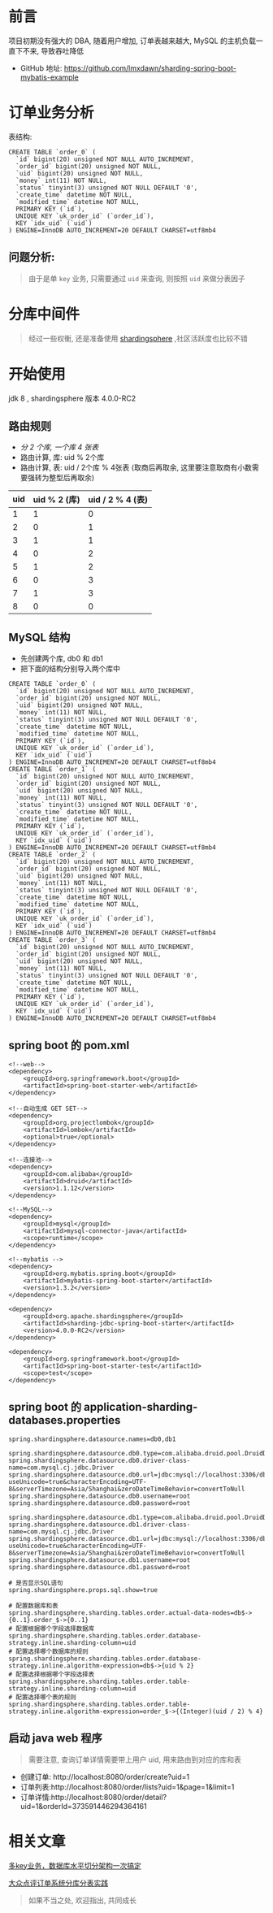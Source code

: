 # 前言

项目初期没有强大的 DBA, 随着用户增加, 订单表越来越大, MySQL 的主机负载一直下不来, 导致吞吐降低

- GitHub 地址: https://github.com/lmxdawn/sharding-spring-boot-mybatis-example

# 订单业务分析

表结构:
```
CREATE TABLE `order_0` (
  `id` bigint(20) unsigned NOT NULL AUTO_INCREMENT,
  `order_id` bigint(20) unsigned NOT NULL,
  `uid` bigint(20) unsigned NOT NULL,
  `money` int(11) NOT NULL,
  `status` tinyint(3) unsigned NOT NULL DEFAULT '0',
  `create_time` datetime NOT NULL,
  `modified_time` datetime NOT NULL,
  PRIMARY KEY (`id`),
  UNIQUE KEY `uk_order_id` (`order_id`),
  KEY `idx_uid` (`uid`)
) ENGINE=InnoDB AUTO_INCREMENT=20 DEFAULT CHARSET=utf8mb4
```
## 问题分析:
 > 由于是单 `key` 业务, 只需要通过 `uid` 来查询, 则按照 `uid` 来做分表因子

# 分库中间件

> 经过一些权衡, 还是准备使用 [shardingsphere](https://shardingsphere.apache.org/index_zh.html) ,社区活跃度也比较不错

# 开始使用
jdk 8 , shardingsphere 版本 4.0.0-RC2
## 路由规则
- *分 2 个库, 一个库 4 张表*
- 路由计算, 库: uid % 2个库
- 路由计算, 表: uid / 2个库 % 4张表 (取商后再取余, 这里要注意取商有小数需要强转为整型后再取余)

| uid | uid % 2 (库) | uid / 2 % 4 (表) |
|---|---|---|
| 1 | 1 | 0 |
| 2 | 0 | 1 |
| 3 | 1 | 1 |
| 4 | 0 | 2 |
| 5 | 1 | 2 |
| 6 | 0 | 3 |
| 7 | 1 | 3 |
| 8 | 0 | 0 |

## MySQL 结构
- 先创建两个库, db0 和 db1
- 把下面的结构分别导入两个库中
```
CREATE TABLE `order_0` (
  `id` bigint(20) unsigned NOT NULL AUTO_INCREMENT,
  `order_id` bigint(20) unsigned NOT NULL,
  `uid` bigint(20) unsigned NOT NULL,
  `money` int(11) NOT NULL,
  `status` tinyint(3) unsigned NOT NULL DEFAULT '0',
  `create_time` datetime NOT NULL,
  `modified_time` datetime NOT NULL,
  PRIMARY KEY (`id`),
  UNIQUE KEY `uk_order_id` (`order_id`),
  KEY `idx_uid` (`uid`)
) ENGINE=InnoDB AUTO_INCREMENT=20 DEFAULT CHARSET=utf8mb4
CREATE TABLE `order_1` (
  `id` bigint(20) unsigned NOT NULL AUTO_INCREMENT,
  `order_id` bigint(20) unsigned NOT NULL,
  `uid` bigint(20) unsigned NOT NULL,
  `money` int(11) NOT NULL,
  `status` tinyint(3) unsigned NOT NULL DEFAULT '0',
  `create_time` datetime NOT NULL,
  `modified_time` datetime NOT NULL,
  PRIMARY KEY (`id`),
  UNIQUE KEY `uk_order_id` (`order_id`),
  KEY `idx_uid` (`uid`)
) ENGINE=InnoDB AUTO_INCREMENT=20 DEFAULT CHARSET=utf8mb4
CREATE TABLE `order_2` (
  `id` bigint(20) unsigned NOT NULL AUTO_INCREMENT,
  `order_id` bigint(20) unsigned NOT NULL,
  `uid` bigint(20) unsigned NOT NULL,
  `money` int(11) NOT NULL,
  `status` tinyint(3) unsigned NOT NULL DEFAULT '0',
  `create_time` datetime NOT NULL,
  `modified_time` datetime NOT NULL,
  PRIMARY KEY (`id`),
  UNIQUE KEY `uk_order_id` (`order_id`),
  KEY `idx_uid` (`uid`)
) ENGINE=InnoDB AUTO_INCREMENT=20 DEFAULT CHARSET=utf8mb4
CREATE TABLE `order_3` (
  `id` bigint(20) unsigned NOT NULL AUTO_INCREMENT,
  `order_id` bigint(20) unsigned NOT NULL,
  `uid` bigint(20) unsigned NOT NULL,
  `money` int(11) NOT NULL,
  `status` tinyint(3) unsigned NOT NULL DEFAULT '0',
  `create_time` datetime NOT NULL,
  `modified_time` datetime NOT NULL,
  PRIMARY KEY (`id`),
  UNIQUE KEY `uk_order_id` (`order_id`),
  KEY `idx_uid` (`uid`)
) ENGINE=InnoDB AUTO_INCREMENT=20 DEFAULT CHARSET=utf8mb4
```


## spring boot 的 pom.xml
```
<!--web-->
<dependency>
	<groupId>org.springframework.boot</groupId>
	<artifactId>spring-boot-starter-web</artifactId>
</dependency>

<!--自动生成 GET SET-->
<dependency>
	<groupId>org.projectlombok</groupId>
	<artifactId>lombok</artifactId>
	<optional>true</optional>
</dependency>

<!--连接池-->
<dependency>
	<groupId>com.alibaba</groupId>
	<artifactId>druid</artifactId>
	<version>1.1.12</version>
</dependency>

<!--MySQL-->
<dependency>
	<groupId>mysql</groupId>
	<artifactId>mysql-connector-java</artifactId>
	<scope>runtime</scope>
</dependency>

<!--mybatis -->
<dependency>
	<groupId>org.mybatis.spring.boot</groupId>
	<artifactId>mybatis-spring-boot-starter</artifactId>
	<version>1.3.2</version>
</dependency>

<dependency>
	<groupId>org.apache.shardingsphere</groupId>
	<artifactId>sharding-jdbc-spring-boot-starter</artifactId>
	<version>4.0.0-RC2</version>
</dependency>

<dependency>
	<groupId>org.springframework.boot</groupId>
	<artifactId>spring-boot-starter-test</artifactId>
	<scope>test</scope>
</dependency>
```
## spring boot 的 application-sharding-databases.properties
```
spring.shardingsphere.datasource.names=db0,db1

spring.shardingsphere.datasource.db0.type=com.alibaba.druid.pool.DruidDataSource
spring.shardingsphere.datasource.db0.driver-class-name=com.mysql.cj.jdbc.Driver
spring.shardingsphere.datasource.db0.url=jdbc:mysql://localhost:3306/db0?useUnicode=true&characterEncoding=UTF-8&serverTimezone=Asia/Shanghai&zeroDateTimeBehavior=convertToNull
spring.shardingsphere.datasource.db0.username=root
spring.shardingsphere.datasource.db0.password=root

spring.shardingsphere.datasource.db1.type=com.alibaba.druid.pool.DruidDataSource
spring.shardingsphere.datasource.db1.driver-class-name=com.mysql.cj.jdbc.Driver
spring.shardingsphere.datasource.db1.url=jdbc:mysql://localhost:3306/db1?useUnicode=true&characterEncoding=UTF-8&serverTimezone=Asia/Shanghai&zeroDateTimeBehavior=convertToNull
spring.shardingsphere.datasource.db1.username=root
spring.shardingsphere.datasource.db1.password=root

# 是否显示SQL语句
spring.shardingsphere.props.sql.show=true

# 配置数据库和表
spring.shardingsphere.sharding.tables.order.actual-data-nodes=db$->{0..1}.order_$->{0..1}
# 配置根据哪个字段选择数据库
spring.shardingsphere.sharding.tables.order.database-strategy.inline.sharding-column=uid
# 配置选择哪个数据库的规则
spring.shardingsphere.sharding.tables.order.database-strategy.inline.algorithm-expression=db$->{uid % 2}
# 配置选择根据哪个字段选择表
spring.shardingsphere.sharding.tables.order.table-strategy.inline.sharding-column=uid
# 配置选择哪个表的规则
spring.shardingsphere.sharding.tables.order.table-strategy.inline.algorithm-expression=order_$->{(Integer)(uid / 2) % 4}

```

## 启动 java web 程序
> 需要注意, 查询订单详情需要带上用户 uid, 用来路由到对应的库和表
- 创建订单: http://localhost:8080/order/create?uid=1
- 订单列表:http://localhost:8080/order/lists?uid=1&page=1&limit=1
- 订单详情:http://localhost:8080/order/detail?uid=1&orderId=373591446294364161



# 相关文章

[多key业务，数据库水平切分架构一次搞定 ](https://mp.weixin.qq.com/s?__biz=MjM5ODYxMDA5OQ==&mid=2651960373&idx=1&sn=abf7d36840c4d3d556b17a8776ee536c&chksm=bd2d01e98a5a88ff0cbf615cb3444668ccdfca58d5dca2da00ed0cc8948585b7509adf648db0&mpshare=1&scene=1&srcid=0121G56TmDMmVjTmLICPMO7r#rd)

[大众点评订单系统分库分表实践](https://mp.weixin.qq.com/s/ZclBXjyvoInUspKSppBvlg?)

> 如果不当之处, 欢迎指出, 共同成长